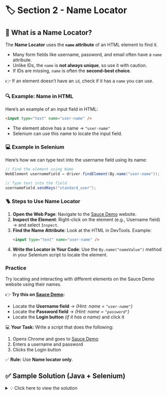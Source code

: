 # 🏷️ Section 2 - Name Locator  

## 📖 What is a Name Locator?  

The **Name Locator** uses the **`name` attribute** of an HTML element to find it.  

- Many form fields like username, password, and email often have a `name` attribute.  
- Unlike IDs, the `name` is **not always unique**, so use it with caution.  
- If IDs are missing, `name` is often the **second-best choice**.  

👉 If an element doesn’t have an `id`, check if it has a `name` you can use.  

### 🔍 Example: Name in HTML  

Here’s an example of an input field in HTML:  

```html
<input type="text" name="user-name" />
```
- The element above has a name → `"user-name"`
- Selenium can use this name to locate the input field.

### 💻 Example in Selenium
Here’s how we can type text into the username field using its name:
```java
// Find the element using Name
WebElement usernameField = driver.findElement(By.name("user-name"));

// Type text into the field
usernameField.sendKeys("standard_user");
```

### 🪜 Steps to Use Name Locator

1. **Open the Web Page**: Navigate to the [Sauce Demo](https://www.saucedemo.com/) website.
2. **Inspect the Element**: Right-click on the element (e.g., Username field) → and select `Inspect`.
3. **Find the Name Attribute**: Look at the HTML in DevTools. Example:
   ```html
   <input type="text" name="user-name" />
    ```
4. **Write the Locator in Your Code**: Use the `By.name("nameValue")` method in your Selenium script to locate the element.

### Practice

Try locating and interacting with different elements on the Sauce Demo website using their names.

👉 **Try this on [Sauce Demo](https://www.saucedemo.com/):**  

- Locate the **Username field** → *(Hint: name = `"user-name"`)*
- Locate the **Password field** → *(Hint: name = `"password"`)*
- Locate the **Login button** *(if it has a name)* and click it  

💻 **Your Task:** Write a script that does the following:  
1. Opens Chrome and goes to [Sauce Demo](https://www.saucedemo.com/)  
2. Enters a username and password  
3. Clicks the Login button  

✅ **Rule:** Use **Name locator only**.  

## ✅ Sample Solution (Java + Selenium)  

<details>
<summary>💡 Click here to view the solution</summary>

```java
import org.openqa.selenium.By;
import org.openqa.selenium.WebDriver;
import org.openqa.selenium.WebElement;
import org.openqa.selenium.chrome.ChromeDriver;

public class SauceDemoLoginByName {
    public static void main(String[] args) {
        // 1. Set up ChromeDriver
        WebDriver driver = new ChromeDriver();

        // 2. Open Sauce Demo website
        driver.get("https://www.saucedemo.com/");

        // 3. Locate elements by Name and interact with them
        WebElement usernameField = driver.findElement(By.name("user-name"));
        WebElement passwordField = driver.findElement(By.name("password"));
        WebElement loginButton = driver.findElement(By.name("login-button")); // if available

        // 4. Enter username & password
        usernameField.sendKeys("standard_user");
        passwordField.sendKeys("secret_sauce");

        // 5. Click the login button
        loginButton.click();

        // Optional: close browser
        driver.quit();
    }
}
</details>
```
---

<div style="width: 100%">
<a href='1_id_locator.md'><-- Previous Section: ID Locator</a>
<div align="right"><a href='3_classname_locator.md'> Next Section: Class Name Locator --></a></div>
</div>
